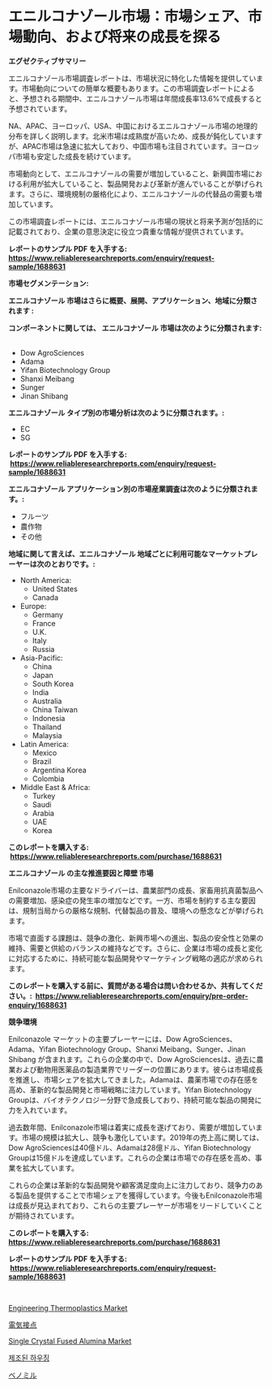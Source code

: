 <p><h1>エニルコナゾール市場：市場シェア、市場動向、および将来の成長を探る</h1></p><p><strong>エグゼクティブサマリー</strong></p>
<p><p>エニルコナゾール市場調査レポートは、市場状況に特化した情報を提供しています。市場動向についての簡単な概要もあります。この市場調査レポートによると、予想される期間中、エニルコナゾール市場は年間成長率13.6%で成長すると予想されています。</p><p>NA、APAC、ヨーロッパ、USA、中国におけるエニルコナゾール市場の地理的分布を詳しく説明します。北米市場は成熟度が高いため、成長が鈍化していますが、APAC市場は急速に拡大しており、中国市場も注目されています。ヨーロッパ市場も安定した成長を続けています。</p><p>市場動向として、エニルコナゾールの需要が増加していること、新興国市場における利用が拡大していること、製品開発および革新が進んでいることが挙げられます。さらに、環境規制の厳格化により、エニルコナゾールの代替品の需要も増加しています。</p><p>この市場調査レポートには、エニルコナゾール市場の現状と将来予測が包括的に記載されており、企業の意思決定に役立つ貴重な情報が提供されています。</p></p>
<p><strong>レポートのサンプル PDF を入手する: <a href="https://www.reliableresearchreports.com/enquiry/request-sample/1688631">https://www.reliableresearchreports.com/enquiry/request-sample/1688631</a></strong></p>
<p><strong>市場セグメンテーション:</strong></p>
<p><strong> エニルコナゾール 市場はさらに概要、展開、アプリケーション、地域に分類されます :</strong></p>
<p><strong>コンポーネントに関しては、 エニルコナゾール 市場は次のように分類されます: &nbsp;</strong></p>
<p><ul><li>Dow AgroSciences</li><li>Adama</li><li>Yifan Biotechnology Group</li><li>Shanxi Meibang</li><li>Sunger</li><li>Jinan Shibang</li></ul></p>
<p><strong> エニルコナゾール タイプ別の市場分析は次のように分類されます。:</strong></p>
<p><ul><li>EC</li><li>SG</li></ul></p>
<p><strong>レポートのサンプル PDF を入手する: &nbsp;<a href="https://www.reliableresearchreports.com/enquiry/request-sample/1688631">https://www.reliableresearchreports.com/enquiry/request-sample/1688631</a></strong></p>
<p><strong> エニルコナゾール アプリケーション別の市場産業調査は次のように分類されます。:</strong></p>
<p><ul><li>フルーツ</li><li>農作物</li><li>その他</li></ul></p>
<p><strong>地域に関して言えば、エニルコナゾール 地域ごとに利用可能なマーケットプレーヤーは次のとおりです。:</strong></p>
<p><ul>
    <li>
        North America:
        <ul>
            <li>United States</li>
            <li>Canada</li>
        </ul>
    </li>
    <li>
        Europe:
        <ul>
            <li>Germany</li>
            <li>France</li>
            <li>U.K.</li>
            <li>Italy</li>
            <li>Russia</li>
        </ul>
    </li>
    <li>
        Asia-Pacific:
        <ul>
            <li>China</li>
            <li>Japan</li>
            <li>South Korea</li>
            <li>India</li>
            <li>Australia</li>
            <li>China Taiwan</li>
            <li>Indonesia</li>
            <li>Thailand</li>
            <li>Malaysia</li>
        </ul>
    </li>
    <li>
        Latin America:
        <ul>
            <li>Mexico</li>
            <li>Brazil</li>
            <li>Argentina Korea</li>
            <li>Colombia</li>
        </ul>
    </li>
    <li>
        Middle East & Africa:
        <ul>
            <li>Turkey</li>
            <li>Saudi</li>
            <li>Arabia</li>
            <li>UAE</li>
            <li>Korea</li>
        </ul>
    </li>
    </ul></p>
<p><strong>このレポートを購入する: &nbsp;<a href="https://www.reliableresearchreports.com/purchase/1688631">https://www.reliableresearchreports.com/purchase/1688631</a></strong></p>
<p><strong>エニルコナゾール の主な推進要因と障壁 市場</strong></p>
<p><p>Enilconazole市場の主要なドライバーは、農業部門の成長、家畜用抗真菌製品への需要増加、感染症の発生率の増加などです。一方、市場を制約する主な要因は、規制当局からの厳格な規制、代替製品の普及、環境への懸念などが挙げられます。</p><p>市場で直面する課題は、競争の激化、新興市場への進出、製品の安全性と効果の維持、需要と供給のバランスの維持などです。さらに、企業は市場の成長と変化に対応するために、持続可能な製品開発やマーケティング戦略の適応が求められます。</p></p>
<p><strong>このレポートを購入する前に、質問がある場合は問い合わせるか、共有してください。:&nbsp; <a href="https://www.reliableresearchreports.com/enquiry/pre-order-enquiry/1688631">https://www.reliableresearchreports.com/enquiry/pre-order-enquiry/1688631</a></strong></p>
<p><strong>競争環境</strong></p>
<p><p>Enilconazole マーケットの主要プレーヤーには、Dow AgroSciences、Adama、Yifan Biotechnology Group、Shanxi Meibang、Sunger、Jinan Shibang が含まれます。これらの企業の中で、Dow AgroSciencesは、過去に農業および動物用医薬品の製造業界でリーダーの位置にあります。彼らは市場成長を推進し、市場シェアを拡大してきました。Adamaは、農薬市場での存在感を高め、革新的な製品開発と市場戦略に注力しています。Yifan Biotechnology Groupは、バイオテクノロジー分野で急成長しており、持続可能な製品の開発に力を入れています。</p><p>過去数年間、Enilconazole市場は着実に成長を遂げており、需要が増加しています。市場の規模は拡大し、競争も激化しています。2019年の売上高に関しては、Dow AgroSciencesは40億ドル、Adamaは28億ドル、Yifan Biotechnology Groupは15億ドルを達成しています。これらの企業は市場での存在感を高め、事業を拡大しています。</p><p>これらの企業は革新的な製品開発や顧客満足度向上に注力しており、競争力のある製品を提供することで市場シェアを獲得しています。今後もEnilconazole市場は成長が見込まれており、これらの主要プレーヤーが市場をリードしていくことが期待されています。</p></p>
<p><strong>このレポートを購入する: &nbsp; <a href="https://www.reliableresearchreports.com/purchase/1688631">https://www.reliableresearchreports.com/purchase/1688631</a></strong></p>
<p><strong>レポートのサンプル PDF を入手する: &nbsp;<a href="https://www.reliableresearchreports.com/enquiry/request-sample/1688631">https://www.reliableresearchreports.com/enquiry/request-sample/1688631</a></strong><strong></strong></p>
<p>&nbsp;</p>
<p><p><a href="https://view.publitas.com/reportprime-1/engineering-thermoplastics-market-size-share-trends-analysis-report-by-material-by-type-by-end-user-by-region-and-segment-forecasts-2024-2031/">Engineering Thermoplastics Market</a></p><p><a href="https://medium.com/@camron674/%E9%9B%BB%E6%B0%97%E6%8E%A5%E7%82%B9%E5%B8%82%E5%A0%B4-%E7%AB%B6%E4%BA%89%E5%88%86%E6%9E%90-%E5%B8%82%E5%A0%B4%E5%8B%95%E5%90%91%E3%81%8A%E3%82%88%E3%81%B32031%E5%B9%B4%E3%81%BE%E3%81%A7%E3%81%AE%E4%BA%88%E6%B8%AC-16fd2d0e7483">電気接点</a></p><p><a href="https://issuu.com/reportprime-2/docs/single-crystal-fused-alumina-market-size-2030.pptx">Single Crystal Fused Alumina Market</a></p><p><a href="https://github.com/vss5505pa7z1p/Market-Research-Report-List-1/blob/main/97653465875.md">제조된 하우징</a></p><p><a href="https://github.com/LeanneBruen2023/Market-Research-Report-List-1/blob/main/12203627210.md">ベノミル</a></p></p>